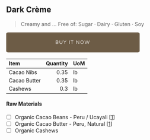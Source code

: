 
## Dark Crème
> Creamy and ...
> Free of: Sugar · Dairy · Gluten · Soy

[![Buy Now](/assets/images/buy-now.png "Buy Now")](https://shop.osocra.com/collections/bars/products/21110712)

| Item | Quantity | UoM  |
| :---     | ---:    | :--- |
| Cacao Nibs  | 0.35    | lb    |
| Cacao Butter   | 0.35    | lb    |
| Cashews    | 0.3      | lb      |

#### Raw Materials
- [ ] Organic Cacao Beans -  Peru / Ucayali [[1](/vendors)]
- [ ] Organic Cacao Butter - Peru, Natural [[1](/vendors)]
- [ ] Organic Cashews
